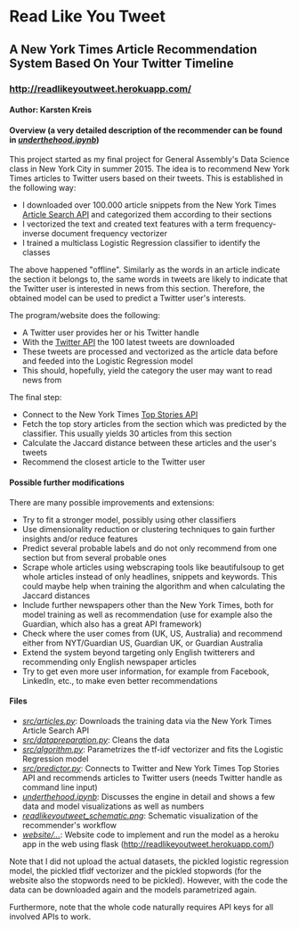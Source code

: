 # Read Like You Tweet

## A New York Times Article Recommendation System Based On Your Twitter Timeline

### http://readlikeyoutweet.herokuapp.com/

#### Author: Karsten Kreis

#### Overview (a very detailed description of the recommender can be found in *[underthehood.ipynb](https://github.com/kkreis/ReadLikeYouTweet/blob/master/underthehood.ipynb)*)

This project started as my final project for General Assembly's Data Science class in New York City in summer 2015. The idea is to recommend New York Times articles to Twitter users based on their tweets. This is established in the following way:

* I downloaded over 100.000 article snippets from the New York Times [Article Search API](http://developer.nytimes.com/docs/read/article_search_api_v2) and categorized them according to their sections
* I vectorized the text and created text features with a term frequency-inverse document frequency vectorizer
* I trained a multiclass Logistic Regression classifier to identify the classes

The above happened "offline". Similarly as the words in an article indicate the section it belongs to, the same words in tweets are likely to indicate that the Twitter user is interested in news from this section. Therefore, the obtained model can be used to predict a Twitter user's interests.

The program/website does the following:

* A Twitter user provides her or his Twitter handle
* With the [Twitter API](https://dev.twitter.com/overview/api) the 100 latest tweets are downloaded
* These tweets are processed and vectorized as the article data before and feeded into the Logistic Regression model
* This should, hopefully, yield the category the user may want to read news from

The final step:

* Connect to the New York Times [Top Stories API](http://developer.nytimes.com/docs/read/top_stories_api)
* Fetch the top story articles from the section which was predicted by the classifier. This usually yields 30 articles from this section
* Calculate the Jaccard distance between these articles and the user's tweets
* Recommend the closest article to the Twitter user


#### Possible further modifications

There are many possible improvements and extensions:


* Try to fit a stronger model, possibly using other classifiers
* Use dimensionality reduction or clustering techniques to gain further insights and/or reduce features
* Predict several probable labels and do not only recommend from one section but from several probable ones
* Scrape whole articles using webscraping tools like beautifulsoup to get whole articles instead of only headlines, snippets and keywords. This could maybe help when training the algorithm and when calculating the Jaccard distances
* Include further newspapers other than the New York Times, both for model training as well as recommendation (use for example also the Guardian, which also has a great API framework)
* Check where the user comes from (UK, US, Australia) and recommend either from NYT/Guardian US, Guardian UK, or Guardian Australia
* Extend the system beyond targeting only English twitterers and recommending only English newspaper articles
* Try to get even more user information, for example from Facebook, LinkedIn, etc., to make even better recommendations


#### Files

* *[src/articles.py](https://github.com/kkreis/ReadLikeYouTweet/blob/master/src/articles.py)*: Downloads the training data via the New York Times Article Search API
* *[src/datapreparation.py](https://github.com/kkreis/ReadLikeYouTweet/blob/master/src/datapreparation.py)*: Cleans the data
* *[src/algorithm.py](https://github.com/kkreis/ReadLikeYouTweet/blob/master/src/algorithm.py)*: Parametrizes the tf-idf vectorizer and fits the Logistic Regression model
* *[src/predictor.py](https://github.com/kkreis/ReadLikeYouTweet/blob/master/src/predictor.py)*: Connects to Twitter and New York Times Top Stories API and recommends articles to Twitter users (needs Twitter handle as command line input)
* *[underthehood.ipynb](https://github.com/kkreis/ReadLikeYouTweet/blob/master/underthehood.ipynb)*: Discusses the engine in detail and shows a few data and model visualizations as well as numbers
* *[readlikeyoutweet_schematic.png](https://github.com/kkreis/ReadLikeYouTweet/blob/master/readlikeyoutweet_schematic.png)*: Schematic visualization of the recommender's workflow
* *[website/...](https://github.com/kkreis/ReadLikeYouTweet/tree/master/website)*: Website code to implement and run the model as a heroku app in the web using flask (http://readlikeyoutweet.herokuapp.com/)

Note that I did not upload the actual datasets, the pickled logistic regression model, the pickled tfidf vectorizer and the pickled stopwords (for the website also the stopwords need to be pickled). However, with the code the data can be downloaded again and the models parametrized again.

Furthermore, note that the whole code naturally requires API keys for all involved APIs to work.
